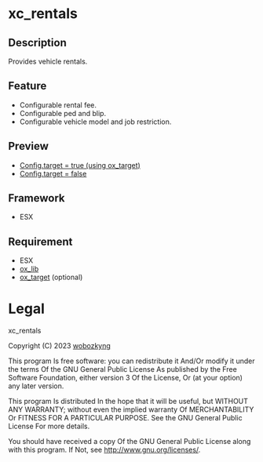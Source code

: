 # xc_rentals

## Description
Provides vehicle rentals.

## Feature
- Configurable rental fee.
- Configurable ped and blip.
- Configurable vehicle model and job restriction.

## Preview
- [Config.target = true (using ox_target)](https://streamable.com/n58jhj)
- [Config.target = false](https://streamable.com/9hrkd6)

## Framework
- ESX

## Requirement
- ESX
- [ox_lib](https://github.com/overextended/ox_lib)
- [ox_target](https://github.com/overextended/ox_target) (optional)

# Legal

xc_rentals

Copyright (C) 2023 [wobozkyng](https://github.com/wobozkyng)

This program Is free software: you can redistribute it And/Or modify it under the terms Of the GNU General Public License As published by the Free Software Foundation, either version 3 Of the License, Or (at your option) any later version.

This program Is distributed In the hope that it will be useful, but WITHOUT ANY WARRANTY; without even the implied warranty Of MERCHANTABILITY Or FITNESS FOR A PARTICULAR PURPOSE. See the GNU General Public License For more details.

You should have received a copy Of the GNU General Public License along with this program. If Not, see http://www.gnu.org/licenses/.